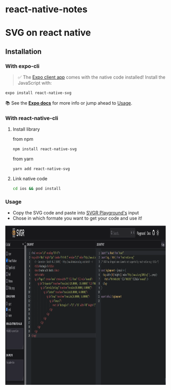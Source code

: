 # react-native-notes

# SVG on react native

## Installation

### With expo-cli

> ✅ The [Expo client app](https://expo.io/tools) comes with the native code installed!
> Install the JavaScript with:

```bash
expo install react-native-svg
```

📚 See the [**Expo docs**](https://docs.expo.io/versions/latest/sdk/svg/) for more info or jump ahead to [Usage](https://github.com/react-native-svg/react-native-svg/blob/main/USAGE.md).

### With react-native-cli

1. Install library

   from npm

   ```bash
   npm install react-native-svg
   ```

   from yarn

   ```bash
   yarn add react-native-svg
   ```

2. Link native code

   ```bash
   cd ios && pod install
   ```

### Usage

- Copy the SVG code and paste into [SVGR Playground's](https://react-svgr.com/playground/?native=true) input
- Chose in which formate you want to get your code and use it!

<a href="https://react-svgr.com/playground/?native=true">
<img src="./images/svgr_playground.png" height="500" />
</a>
